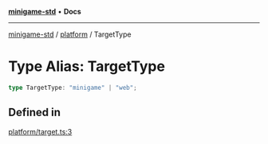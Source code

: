 [**minigame-std**](../../../README.md) • **Docs**

***

[minigame-std](../../../README.md) / [platform](../README.md) / TargetType

# Type Alias: TargetType

```ts
type TargetType: "minigame" | "web";
```

## Defined in

[platform/target.ts:3](https://github.com/JiangJie/minigame-std/blob/1187f9b62000e3d29782e461fb54ceb4107f512c/src/std/platform/target.ts#L3)
